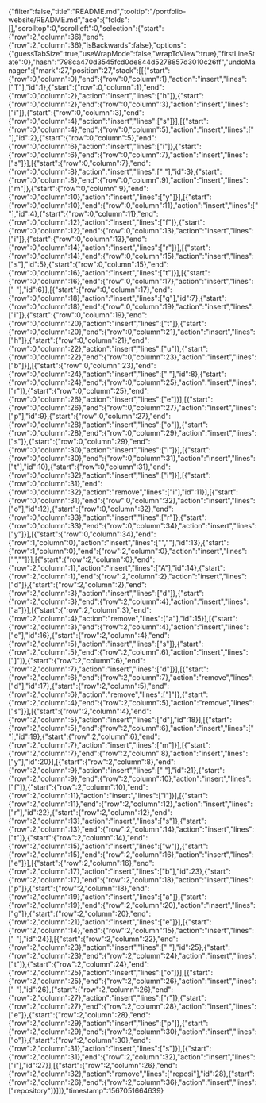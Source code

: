 {"filter":false,"title":"README.md","tooltip":"/portfolio-website/README.md","ace":{"folds":[],"scrolltop":0,"scrollleft":0,"selection":{"start":{"row":2,"column":36},"end":{"row":2,"column":36},"isBackwards":false},"options":{"guessTabSize":true,"useWrapMode":false,"wrapToView":true},"firstLineState":0},"hash":"798ca470d3545fcd0de844d5278857d3010c26ff","undoManager":{"mark":27,"position":27,"stack":[[{"start":{"row":0,"column":0},"end":{"row":0,"column":1},"action":"insert","lines":["T"],"id":1},{"start":{"row":0,"column":1},"end":{"row":0,"column":2},"action":"insert","lines":["h"]},{"start":{"row":0,"column":2},"end":{"row":0,"column":3},"action":"insert","lines":["i"]},{"start":{"row":0,"column":3},"end":{"row":0,"column":4},"action":"insert","lines":["s"]}],[{"start":{"row":0,"column":4},"end":{"row":0,"column":5},"action":"insert","lines":[" "],"id":2},{"start":{"row":0,"column":5},"end":{"row":0,"column":6},"action":"insert","lines":["i"]},{"start":{"row":0,"column":6},"end":{"row":0,"column":7},"action":"insert","lines":["s"]}],[{"start":{"row":0,"column":7},"end":{"row":0,"column":8},"action":"insert","lines":[" "],"id":3},{"start":{"row":0,"column":8},"end":{"row":0,"column":9},"action":"insert","lines":["m"]},{"start":{"row":0,"column":9},"end":{"row":0,"column":10},"action":"insert","lines":["y"]}],[{"start":{"row":0,"column":10},"end":{"row":0,"column":11},"action":"insert","lines":[" "],"id":4},{"start":{"row":0,"column":11},"end":{"row":0,"column":12},"action":"insert","lines":["f"]},{"start":{"row":0,"column":12},"end":{"row":0,"column":13},"action":"insert","lines":["i"]},{"start":{"row":0,"column":13},"end":{"row":0,"column":14},"action":"insert","lines":["r"]}],[{"start":{"row":0,"column":14},"end":{"row":0,"column":15},"action":"insert","lines":["s"],"id":5},{"start":{"row":0,"column":15},"end":{"row":0,"column":16},"action":"insert","lines":["t"]}],[{"start":{"row":0,"column":16},"end":{"row":0,"column":17},"action":"insert","lines":[" "],"id":6}],[{"start":{"row":0,"column":17},"end":{"row":0,"column":18},"action":"insert","lines":["g"],"id":7},{"start":{"row":0,"column":18},"end":{"row":0,"column":19},"action":"insert","lines":["i"]},{"start":{"row":0,"column":19},"end":{"row":0,"column":20},"action":"insert","lines":["t"]},{"start":{"row":0,"column":20},"end":{"row":0,"column":21},"action":"insert","lines":["h"]},{"start":{"row":0,"column":21},"end":{"row":0,"column":22},"action":"insert","lines":["u"]},{"start":{"row":0,"column":22},"end":{"row":0,"column":23},"action":"insert","lines":["b"]}],[{"start":{"row":0,"column":23},"end":{"row":0,"column":24},"action":"insert","lines":[" "],"id":8},{"start":{"row":0,"column":24},"end":{"row":0,"column":25},"action":"insert","lines":["r"]},{"start":{"row":0,"column":25},"end":{"row":0,"column":26},"action":"insert","lines":["e"]}],[{"start":{"row":0,"column":26},"end":{"row":0,"column":27},"action":"insert","lines":["p"],"id":9},{"start":{"row":0,"column":27},"end":{"row":0,"column":28},"action":"insert","lines":["o"]},{"start":{"row":0,"column":28},"end":{"row":0,"column":29},"action":"insert","lines":["s"]},{"start":{"row":0,"column":29},"end":{"row":0,"column":30},"action":"insert","lines":["i"]}],[{"start":{"row":0,"column":30},"end":{"row":0,"column":31},"action":"insert","lines":["t"],"id":10},{"start":{"row":0,"column":31},"end":{"row":0,"column":32},"action":"insert","lines":["i"]}],[{"start":{"row":0,"column":31},"end":{"row":0,"column":32},"action":"remove","lines":["i"],"id":11}],[{"start":{"row":0,"column":31},"end":{"row":0,"column":32},"action":"insert","lines":["o"],"id":12},{"start":{"row":0,"column":32},"end":{"row":0,"column":33},"action":"insert","lines":["r"]},{"start":{"row":0,"column":33},"end":{"row":0,"column":34},"action":"insert","lines":["y"]}],[{"start":{"row":0,"column":34},"end":{"row":1,"column":0},"action":"insert","lines":["",""],"id":13},{"start":{"row":1,"column":0},"end":{"row":2,"column":0},"action":"insert","lines":["",""]}],[{"start":{"row":2,"column":0},"end":{"row":2,"column":1},"action":"insert","lines":["A"],"id":14},{"start":{"row":2,"column":1},"end":{"row":2,"column":2},"action":"insert","lines":["d"]},{"start":{"row":2,"column":2},"end":{"row":2,"column":3},"action":"insert","lines":["d"]},{"start":{"row":2,"column":3},"end":{"row":2,"column":4},"action":"insert","lines":["a"]}],[{"start":{"row":2,"column":3},"end":{"row":2,"column":4},"action":"remove","lines":["a"],"id":15}],[{"start":{"row":2,"column":3},"end":{"row":2,"column":4},"action":"insert","lines":["e"],"id":16},{"start":{"row":2,"column":4},"end":{"row":2,"column":5},"action":"insert","lines":["s"]},{"start":{"row":2,"column":5},"end":{"row":2,"column":6},"action":"insert","lines":["]"]},{"start":{"row":2,"column":6},"end":{"row":2,"column":7},"action":"insert","lines":["d"]}],[{"start":{"row":2,"column":6},"end":{"row":2,"column":7},"action":"remove","lines":["d"],"id":17},{"start":{"row":2,"column":5},"end":{"row":2,"column":6},"action":"remove","lines":["]"]},{"start":{"row":2,"column":4},"end":{"row":2,"column":5},"action":"remove","lines":["s"]}],[{"start":{"row":2,"column":4},"end":{"row":2,"column":5},"action":"insert","lines":["d"],"id":18}],[{"start":{"row":2,"column":5},"end":{"row":2,"column":6},"action":"insert","lines":[" "],"id":19},{"start":{"row":2,"column":6},"end":{"row":2,"column":7},"action":"insert","lines":["m"]}],[{"start":{"row":2,"column":7},"end":{"row":2,"column":8},"action":"insert","lines":["y"],"id":20}],[{"start":{"row":2,"column":8},"end":{"row":2,"column":9},"action":"insert","lines":[" "],"id":21},{"start":{"row":2,"column":9},"end":{"row":2,"column":10},"action":"insert","lines":["f"]},{"start":{"row":2,"column":10},"end":{"row":2,"column":11},"action":"insert","lines":["i"]}],[{"start":{"row":2,"column":11},"end":{"row":2,"column":12},"action":"insert","lines":["r"],"id":22},{"start":{"row":2,"column":12},"end":{"row":2,"column":13},"action":"insert","lines":["s"]},{"start":{"row":2,"column":13},"end":{"row":2,"column":14},"action":"insert","lines":["t"]},{"start":{"row":2,"column":14},"end":{"row":2,"column":15},"action":"insert","lines":["w"]},{"start":{"row":2,"column":15},"end":{"row":2,"column":16},"action":"insert","lines":["e"]}],[{"start":{"row":2,"column":16},"end":{"row":2,"column":17},"action":"insert","lines":["b"],"id":23},{"start":{"row":2,"column":17},"end":{"row":2,"column":18},"action":"insert","lines":["p"]},{"start":{"row":2,"column":18},"end":{"row":2,"column":19},"action":"insert","lines":["a"]},{"start":{"row":2,"column":19},"end":{"row":2,"column":20},"action":"insert","lines":["g"]},{"start":{"row":2,"column":20},"end":{"row":2,"column":21},"action":"insert","lines":["e"]}],[{"start":{"row":2,"column":14},"end":{"row":2,"column":15},"action":"insert","lines":[" "],"id":24}],[{"start":{"row":2,"column":22},"end":{"row":2,"column":23},"action":"insert","lines":[" "],"id":25},{"start":{"row":2,"column":23},"end":{"row":2,"column":24},"action":"insert","lines":["t"]},{"start":{"row":2,"column":24},"end":{"row":2,"column":25},"action":"insert","lines":["o"]}],[{"start":{"row":2,"column":25},"end":{"row":2,"column":26},"action":"insert","lines":[" "],"id":26},{"start":{"row":2,"column":26},"end":{"row":2,"column":27},"action":"insert","lines":["r"]},{"start":{"row":2,"column":27},"end":{"row":2,"column":28},"action":"insert","lines":["e"]},{"start":{"row":2,"column":28},"end":{"row":2,"column":29},"action":"insert","lines":["p"]},{"start":{"row":2,"column":29},"end":{"row":2,"column":30},"action":"insert","lines":["o"]},{"start":{"row":2,"column":30},"end":{"row":2,"column":31},"action":"insert","lines":["s"]}],[{"start":{"row":2,"column":31},"end":{"row":2,"column":32},"action":"insert","lines":["i"],"id":27}],[{"start":{"row":2,"column":26},"end":{"row":2,"column":32},"action":"remove","lines":["reposi"],"id":28},{"start":{"row":2,"column":26},"end":{"row":2,"column":36},"action":"insert","lines":["repository"]}]]},"timestamp":1567051664639}